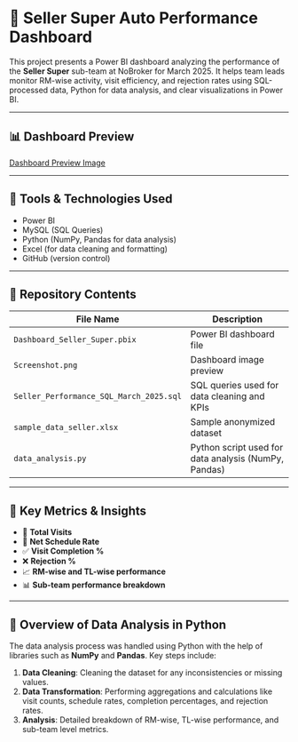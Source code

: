 # 🚗 Seller Super Auto Performance Dashboard

This project presents a Power BI dashboard analyzing the performance of the **Seller Super** sub-team at NoBroker for March 2025. It helps team leads monitor RM-wise activity, visit efficiency, and rejection rates using SQL-processed data, Python for data analysis, and clear visualizations in Power BI.

---

## 📊 Dashboard Preview

[Dashboard Preview Image](https://github.com/wajeeha58/-Seller-Super-Auto-Performance-Dashboard/blob/main/screenshot.png)

---

## 🧰 Tools & Technologies Used

- Power BI
- MySQL (SQL Queries)
- Python (NumPy, Pandas for data analysis)
- Excel (for data cleaning and formatting)
- GitHub (version control)

---

## 📁 Repository Contents

| File Name                           | Description                                 |
|--------------------------------------|---------------------------------------------|
| `Dashboard_Seller_Super.pbix`        | Power BI dashboard file                     |
| `Screenshot.png`                     | Dashboard image preview                     |
| `Seller_Performance_SQL_March_2025.sql` | SQL queries used for data cleaning and KPIs |
| `sample_data_seller.xlsx`            | Sample anonymized dataset                   |
| `data_analysis.py`                   | Python script used for data analysis (NumPy, Pandas) |

---

## 📌 Key Metrics & Insights

- 🧮 **Total Visits**
- 📅 **Net Schedule Rate**
- ✅ **Visit Completion %**
- ❌ **Rejection %**
- 📈 **RM-wise and TL-wise performance**
- 📊 **Sub-team performance breakdown**

---

## 📑 Overview of Data Analysis in Python

The data analysis process was handled using Python with the help of libraries such as **NumPy** and **Pandas**. Key steps include:

1. **Data Cleaning**: Cleaning the dataset for any inconsistencies or missing values.
2. **Data Transformation**: Performing aggregations and calculations like visit counts, schedule rates, completion percentages, and rejection rates.
3. **Analysis**: Detailed breakdown of RM-wise, TL-wise performance, and sub-team level metrics.




